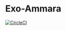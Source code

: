 # Exo-Ammara
[![CircleCI](https://circleci.com/gh/RSRBX07/Exo-Ammara.svg?style=svg)](https://circleci.com/gh/RSRBX07/Exo-Ammara)